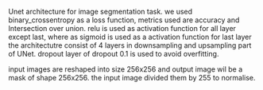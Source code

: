 Unet architecture for image segmentation task.
we used binary_crossentropy as a loss function, metrics used are accuracy and Intersection over union.
relu is used as activation function for all layer except last,  where as sigmoid is used as a activation function for last layer
the architectutre  consist of 4 layers in downsampling and upsampling part of UNet.
dropout layer of dropout 0.1 is used to avoid overfitting.

input images are reshaped into size 256x256 and output image wil be a mask of shape 256x256.
the input image divided them by 255 to normalise.


